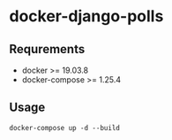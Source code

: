 # docker-django-polls
## Requrements
-  docker >=  19.03.8
-  docker-compose >= 1.25.4

## Usage
```bash=
docker-compose up -d --build
```